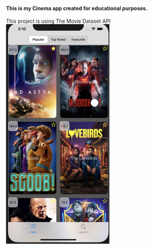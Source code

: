 <h4>This is my Cinema app created for educational purposes.</h4>
This project is using The Movie Dataset API
<br>

<img src="screenshots/popular%20films.png" height="600">
